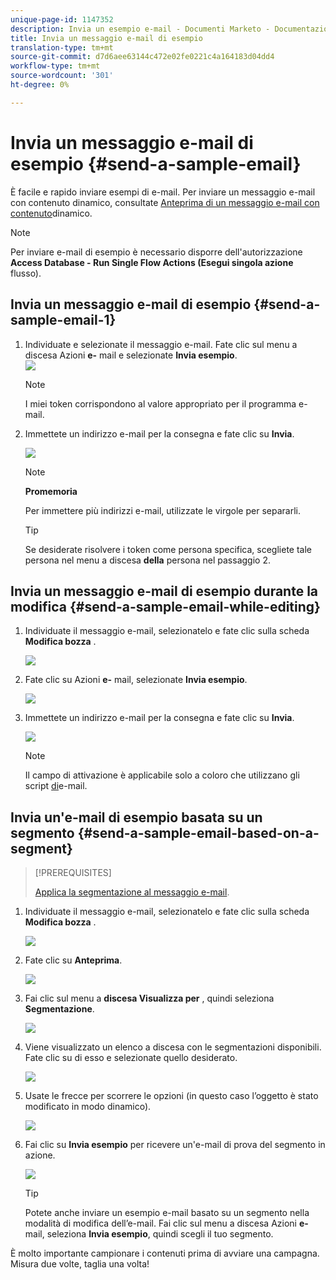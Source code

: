 ```yaml
---
unique-page-id: 1147352
description: Invia un esempio e-mail - Documenti Marketo - Documentazione prodotto
title: Invia un messaggio e-mail di esempio
translation-type: tm+mt
source-git-commit: d7d6aee63144c472e02fe0221c4a164183d04dd4
workflow-type: tm+mt
source-wordcount: '301'
ht-degree: 0%

---
```



# Invia un messaggio e-mail di esempio {#send-a-sample-email}

È facile e rapido inviare esempi di e-mail. Per inviare un messaggio e-mail con contenuto dinamico, consultate [Anteprima di un messaggio e-mail con contenuto](../../../../product-docs/email-marketing/general/functions-in-the-editor/preview-an-email-with-dynamic-content.md)dinamico.

>[!NOTE]
>
>Per inviare e-mail di esempio è necessario disporre dell&#39;autorizzazione **Access Database - Run Single Flow Actions (Esegui singola azione** flusso).

## Invia un messaggio e-mail di esempio {#send-a-sample-email-1}

1. Individuate e selezionate il messaggio e-mail. Fate clic sul menu a discesa Azioni **e-** mail e selezionate **Invia esempio**.\
   ![](assets/one-281-29.jpg)

   >[!NOTE]
   >
   >I miei token corrispondono al valore appropriato per il programma e-mail.

1. Immettete un indirizzo e-mail per la consegna e fate clic su **Invia**.

   ![](assets/two.png)

   >[!NOTE]
   >
   >**Promemoria**
   >
   >
   >Per immettere più indirizzi e-mail, utilizzate le virgole per separarli.

   >[!TIP]
   >
   >Se desiderate risolvere i token come persona specifica, scegliete tale persona nel menu a discesa **della** persona nel passaggio 2.

## Invia un messaggio e-mail di esempio durante la modifica {#send-a-sample-email-while-editing}

1. Individuate il messaggio e-mail, selezionatelo e fate clic sulla scheda **Modifica bozza** .

   ![](assets/three-281-29.jpg)

1. Fate clic su Azioni **e-** mail, selezionate **Invia esempio**.

   ![](assets/four.png)

1. Immettete un indirizzo e-mail per la consegna e fate clic su **Invia**.

   ![](assets/two.png)

   >[!NOTE]
   >
   >Il campo di attivazione è applicabile solo a coloro che utilizzano gli script [di](http://developers.marketo.com/documentation/velocity-script/)e-mail.

## Invia un&#39;e-mail di esempio basata su un segmento {#send-a-sample-email-based-on-a-segment}

>[!PREREQUISITES]
>
>[Applica la segmentazione al messaggio e-mail](http://docs.marketo.com/display/public/DOCS/Using+Dynamic+Content+in+an+Email).

1. Individuate il messaggio e-mail, selezionatelo e fate clic sulla scheda **Modifica bozza** .

   ![](assets/three-281-29.jpg)

1. Fate clic su **Anteprima**.

   ![](assets/1.png)

1. Fai clic sul menu a **discesa Visualizza per** , quindi seleziona **Segmentazione**.

   ![](assets/2.png)

1. Viene visualizzato un elenco a discesa con le segmentazioni disponibili. Fate clic su di esso e selezionate quello desiderato.

   ![](assets/3.png)

1. Usate le frecce per scorrere le opzioni (in questo caso l’oggetto è stato modificato in modo dinamico).

   ![](assets/4.png)

1. Fai clic su **Invia esempio** per ricevere un&#39;e-mail di prova del segmento in azione.

   ![](assets/5.png)

   >[!TIP]
   >
   >Potete anche inviare un esempio e-mail basato su un segmento nella modalità di modifica dell’e-mail. Fai clic sul menu a discesa Azioni **e-** mail, seleziona **Invia esempio**, quindi scegli il tuo segmento.

È molto importante campionare i contenuti prima di avviare una campagna. Misura due volte, taglia una volta!
